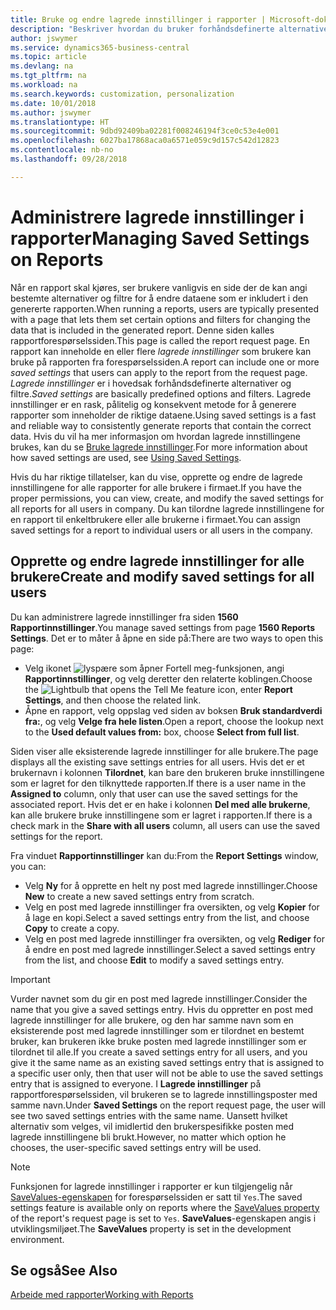 ```yaml
---
title: Bruke og endre lagrede innstillinger i rapporter | Microsoft-dokumentasjon
description: "Beskriver hvordan du bruker forhåndsdefinerte alternativer og filtre til å tilpasse rapporter og generere riktige data."
author: jswymer
ms.service: dynamics365-business-central
ms.topic: article
ms.devlang: na
ms.tgt_pltfrm: na
ms.workload: na
ms.search.keywords: customization, personalization
ms.date: 10/01/2018
ms.author: jswymer
ms.translationtype: HT
ms.sourcegitcommit: 9dbd92409ba02281f008246194f3ce0c53e4e001
ms.openlocfilehash: 6027ba17868aca0a6571e059c9d157c542d12823
ms.contentlocale: nb-no
ms.lasthandoff: 09/28/2018

---
```

# <a name="managing-saved-settings-on-reports"></a><span data-ttu-id="96ee8-103">Administrere lagrede innstillinger i rapporter</span><span class="sxs-lookup"><span data-stu-id="96ee8-103">Managing Saved Settings on Reports</span></span>
<span data-ttu-id="96ee8-104">Når en rapport skal kjøres, ser brukere vanligvis en side der de kan angi bestemte alternativer og filtre for å endre dataene som er inkludert i den genererte rapporten.</span><span class="sxs-lookup"><span data-stu-id="96ee8-104">When running a reports, users are typically presented with a page that lets them set certain options and filters for changing the data that is included in the generated report.</span></span> <span data-ttu-id="96ee8-105">Denne siden kalles rapportforespørselssiden.</span><span class="sxs-lookup"><span data-stu-id="96ee8-105">This page is called the report request page.</span></span> <span data-ttu-id="96ee8-106">En rapport kan inneholde en eller flere *lagrede innstillinger* som brukere kan bruke på rapporten fra forespørselssiden.</span><span class="sxs-lookup"><span data-stu-id="96ee8-106">A report can include one or more *saved settings* that users can apply to the report from the request page.</span></span> <span data-ttu-id="96ee8-107">*Lagrede innstillinger* er i hovedsak forhåndsdefinerte alternativer og filtre.</span><span class="sxs-lookup"><span data-stu-id="96ee8-107">*Saved settings* are basically predefined options and filters.</span></span> <span data-ttu-id="96ee8-108">Lagrede innstillinger er en rask, pålitelig og konsekvent metode for å generere rapporter som inneholder de riktige dataene.</span><span class="sxs-lookup"><span data-stu-id="96ee8-108">Using saved settings is a fast and reliable way to consistently generate reports that contain the correct data.</span></span> <span data-ttu-id="96ee8-109">Hvis du vil ha mer informasjon om hvordan lagrede innstillingene brukes, kan du se [Bruke lagrede innstillinger](ui-work-report.md#SavedSettings).</span><span class="sxs-lookup"><span data-stu-id="96ee8-109">For more information about how saved settings are used, see [Using Saved Settings](ui-work-report.md#SavedSettings).</span></span>

<span data-ttu-id="96ee8-110">Hvis du har riktige tillatelser, kan du vise, opprette og endre de lagrede innstillingene for alle rapporter for alle brukere i firmaet.</span><span class="sxs-lookup"><span data-stu-id="96ee8-110">If you have the proper permissions, you can view, create, and modify the saved settings for all reports for all users in company.</span></span> <span data-ttu-id="96ee8-111">Du kan tilordne lagrede innstillingene for en rapport til enkeltbrukere eller alle brukerne i firmaet.</span><span class="sxs-lookup"><span data-stu-id="96ee8-111">You can assign saved settings for a report to individual users or all users in the company.</span></span>

<!-- 
## Apply saved settings to a report
1. Open the report.

   The report request page appears.    
2. In the **Saved Settings** section of the page, set the **Name** field  to the saved settings that you want to use.

   The **Saved Settings** section only appears if the report has been run before or if there are existing saved settings entries. The saved settings entry called **Last used options and filters** is always available. These settings are the option and filter values that were used the last time you ran the report.

-->

## <a name="create-and-modify-saved-settings-for-all-users"></a><span data-ttu-id="96ee8-112">Opprette og endre lagrede innstillinger for alle brukere</span><span class="sxs-lookup"><span data-stu-id="96ee8-112">Create and modify saved settings for all users</span></span>
<span data-ttu-id="96ee8-113">Du kan administrere lagrede innstillinger fra siden **1560 Rapportinnstillinger**.</span><span class="sxs-lookup"><span data-stu-id="96ee8-113">You manage saved settings from page **1560 Reports Settings**.</span></span> <span data-ttu-id="96ee8-114">Det er to måter å åpne en side på:</span><span class="sxs-lookup"><span data-stu-id="96ee8-114">There are two ways to open this page:</span></span>
-   <span data-ttu-id="96ee8-115">Velg ikonet ![lyspære som åpner Fortell meg-funksjonen](media/ui-search/search_small.png "Fortell hva du vil gjøre"), angi **Rapportinnstillinger**, og velg deretter den relaterte koblingen.</span><span class="sxs-lookup"><span data-stu-id="96ee8-115">Choose the ![Lightbulb that opens the Tell Me feature](media/ui-search/search_small.png "Tell me what you want to do") icon, enter **Report Settings**, and then choose the related link.</span></span>
-   <span data-ttu-id="96ee8-116">Åpne en rapport, velg oppslag ved siden av boksen **Bruk standardverdi fra:**, og velg **Velge fra hele listen**.</span><span class="sxs-lookup"><span data-stu-id="96ee8-116">Open a report, choose the lookup next to the **Used default values from:** box, choose **Select from full list**.</span></span>

<span data-ttu-id="96ee8-117">Siden viser alle eksisterende lagrede innstillinger for alle brukere.</span><span class="sxs-lookup"><span data-stu-id="96ee8-117">The page displays all the existing save settings entries for all users.</span></span> <span data-ttu-id="96ee8-118">Hvis det er et brukernavn i kolonnen **Tilordnet**, kan bare den brukeren bruke innstillingene som er lagret for den tilknyttede rapporten.</span><span class="sxs-lookup"><span data-stu-id="96ee8-118">If there is a user name in the **Assigned to** column, only that user can use the saved settings for the associated report.</span></span> <span data-ttu-id="96ee8-119">Hvis det er en hake i kolonnen **Del med alle brukerne**, kan alle brukere bruke innstillingene som er lagret i rapporten.</span><span class="sxs-lookup"><span data-stu-id="96ee8-119">If there is a check mark in the **Share with all users** column, all users can use the saved settings for the report.</span></span>

<span data-ttu-id="96ee8-120">Fra vinduet **Rapportinnstillinger** kan du:</span><span class="sxs-lookup"><span data-stu-id="96ee8-120">From the **Report Settings** window, you can:</span></span>
-   <span data-ttu-id="96ee8-121">Velg **Ny** for å opprette en helt ny post med lagrede innstillinger.</span><span class="sxs-lookup"><span data-stu-id="96ee8-121">Choose **New** to create a new saved settings entry from scratch.</span></span>
-   <span data-ttu-id="96ee8-122">Velg en post med lagrede innstillinger fra oversikten, og velg **Kopier** for å lage en kopi.</span><span class="sxs-lookup"><span data-stu-id="96ee8-122">Select a saved settings entry from the list, and choose **Copy** to create a copy.</span></span>
-   <span data-ttu-id="96ee8-123">Velg en post med lagrede innstillinger fra oversikten, og velg **Rediger** for å endre en post med lagrede innstillinger.</span><span class="sxs-lookup"><span data-stu-id="96ee8-123">Select a saved settings entry from the list, and choose **Edit** to modify a saved settings entry.</span></span>


> [!Important]
> <span data-ttu-id="96ee8-124">Vurder navnet som du gir en post med lagrede innstillinger.</span><span class="sxs-lookup"><span data-stu-id="96ee8-124">Consider the name that you give a saved settings entry.</span></span> <span data-ttu-id="96ee8-125">Hvis du oppretter en post med lagrede innstillinger for alle brukere, og den har samme navn som en eksisterende post med lagrede innstillinger som er tilordnet en bestemt bruker, kan brukeren ikke bruke posten med lagrede innstillinger som er tilordnet til alle.</span><span class="sxs-lookup"><span data-stu-id="96ee8-125">If you create a saved settings entry for all users, and you give it the same name as an existing saved settings entry that is assigned to a specific user only, then that user will not be able to use the saved settings entry that is assigned to everyone.</span></span>  <span data-ttu-id="96ee8-126">I **Lagrede innstillinger** på rapportforespørselssiden, vil brukeren se to lagrede innstillingsposter med samme navn.</span><span class="sxs-lookup"><span data-stu-id="96ee8-126">Under **Saved Settings** on the report request page, the user will see two saved settings entries with the same name.</span></span> <span data-ttu-id="96ee8-127">Uansett hvilket alternativ som velges, vil imidlertid den brukerspesifikke posten med lagrede innstillingene bli brukt.</span><span class="sxs-lookup"><span data-stu-id="96ee8-127">However, no matter which option he chooses, the user-specific saved settings entry will be used.</span></span>

> [!NOTE]
> <span data-ttu-id="96ee8-128">Funksjonen for lagrede innstillinger i rapporter er kun tilgjengelig når [SaveValues-egenskapen](https://docs.microsoft.com/en-us/dynamics-nav/savevalues-property) for forespørselssiden er satt til `Yes`.</span><span class="sxs-lookup"><span data-stu-id="96ee8-128">The saved settings feature is available only on reports where the [SaveValues property](https://docs.microsoft.com/en-us/dynamics-nav/savevalues-property) of the report's request page is set to `Yes`.</span></span> <span data-ttu-id="96ee8-129">**SaveValues**-egenskapen angis i utviklingsmiljøet.</span><span class="sxs-lookup"><span data-stu-id="96ee8-129">The **SaveValues** property is set in the development environment.</span></span>  

## <a name="see-also"></a><span data-ttu-id="96ee8-130">Se også</span><span class="sxs-lookup"><span data-stu-id="96ee8-130">See Also</span></span>
[<span data-ttu-id="96ee8-131">Arbeide med rapporter</span><span class="sxs-lookup"><span data-stu-id="96ee8-131">Working with Reports</span></span>](ui-work-report.md)  

